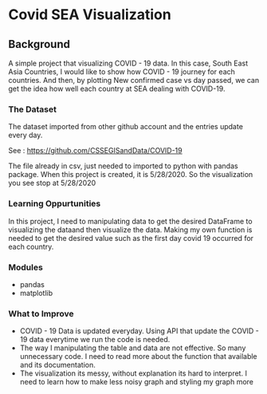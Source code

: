 # Covid SEA Visualization
## Background
A simple project that visualizing COVID - 19 data. In this case, South East Asia Countries, I would like to show how COVID - 19 journey for each countries. And then, by plotting New confirmed case vs day passed, we can get the idea how well each country at SEA dealing with COVID-19.

### The Dataset
The dataset imported from other github account and the entries update every day.

See : https://github.com/CSSEGISandData/COVID-19

The file already in csv, just needed to imported to python with pandas package. When this project is created, it is 5/28/2020. So the visualization you see stop at 5/28/2020

### Learning Oppurtunities
In this project, I need to manipulating data to get the desired DataFrame to visualizing the dataand then visualize the data.  Making my own function is needed to get the desired value such as the first day covid 19 occurred for each country.

### Modules
- pandas
- matplotlib

### What to Improve
- COVID - 19 Data is updated everyday. Using API that update the COVID - 19 data everytime we run the code is needed.
- The way I manipulating the table and data are not effective. So many unnecessary code. I need to read more about the function that available and its documentation.
- The visualization its messy, without explanation its hard to interpret. I need to learn how to make less noisy graph and styling my graph more
